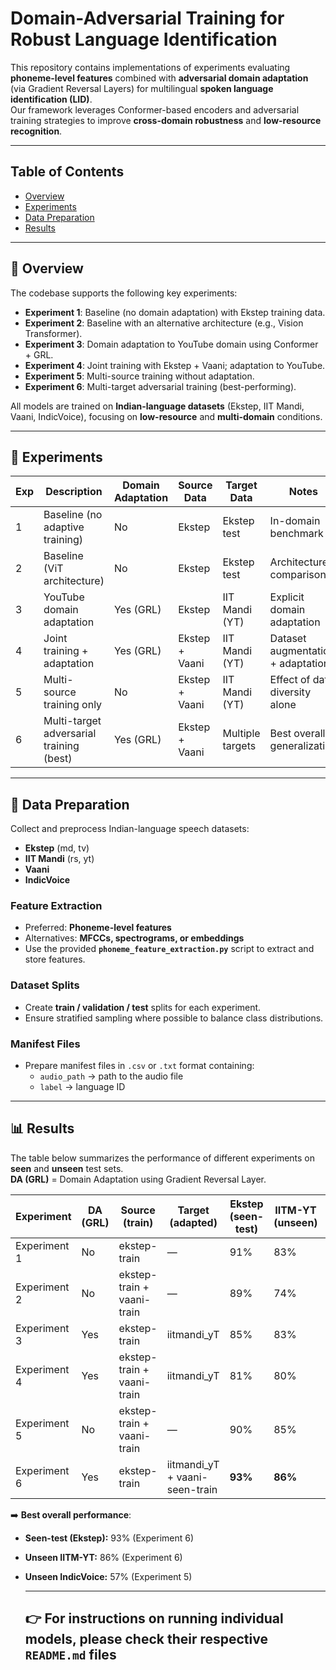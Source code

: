 # Domain-Adversarial Training for Robust Language Identification

This repository contains implementations of experiments evaluating **phoneme-level features** combined with **adversarial domain adaptation** (via Gradient Reversal Layers) for multilingual **spoken language identification (LID)**.  
Our framework leverages Conformer-based encoders and adversarial training strategies to improve **cross-domain robustness** and **low-resource recognition**.

---

## Table of Contents
- [Overview](#🔎-overview)  
- [Experiments](#🧪-experiments)  
- [Data Preparation](#📂-data-preparation)  
- [Results](#📊-results)  

---

## 🔎 Overview
The codebase supports the following key experiments:

- **Experiment 1**: Baseline (no domain adaptation) with Ekstep training data.  
- **Experiment 2**: Baseline with an alternative architecture (e.g., Vision Transformer).  
- **Experiment 3**: Domain adaptation to YouTube domain using Conformer + GRL.  
- **Experiment 4**: Joint training with Ekstep + Vaani; adaptation to YouTube.  
- **Experiment 5**: Multi-source training without adaptation.  
- **Experiment 6**: Multi-target adversarial training (best-performing).  

All models are trained on **Indian-language datasets** (Ekstep, IIT Mandi, Vaani, IndicVoice), focusing on **low-resource** and **multi-domain** conditions.

---

## 🧪 Experiments

| Exp | Description                                | Domain Adaptation | Source Data     | Target Data       | Notes                                   |
|-----|--------------------------------------------|-------------------|-----------------|------------------|-----------------------------------------|
| 1   | Baseline (no adaptive training)            | No                | Ekstep          | Ekstep test       | In-domain benchmark                     |
| 2   | Baseline (ViT architecture)                | No                | Ekstep          | Ekstep test       | Architecture comparison                 |
| 3   | YouTube domain adaptation                  | Yes (GRL)         | Ekstep          | IIT Mandi (YT)    | Explicit domain adaptation               |
| 4   | Joint training + adaptation                | Yes (GRL)         | Ekstep + Vaani  | IIT Mandi (YT)    | Dataset augmentation + adaptation        |
| 5   | Multi-source training only                 | No                | Ekstep + Vaani  | IIT Mandi (YT)    | Effect of data diversity alone           |
| 6   | Multi-target adversarial training (best)   | Yes (GRL)         | Ekstep + Vaani  | Multiple targets  | Best overall generalization              |

---

## 📂 Data Preparation

Collect and preprocess Indian-language speech datasets:

- **Ekstep** (md, tv)  
- **IIT Mandi** (rs, yt)  
- **Vaani**  
- **IndicVoice**

### Feature Extraction
- Preferred: **Phoneme-level features**  
- Alternatives: **MFCCs, spectrograms, or embeddings**  
- Use the provided **`phoneme_feature_extraction.py`** script to extract and store features.  

### Dataset Splits
- Create **train / validation / test** splits for each experiment.  
- Ensure stratified sampling where possible to balance class distributions.  

### Manifest Files
- Prepare manifest files in `.csv` or `.txt` format containing:  
  - `audio_path` → path to the audio file  
  - `label` → language ID  

---

## 📊 Results

The table below summarizes the performance of different experiments on **seen** and **unseen** test sets.  
**DA (GRL)** = Domain Adaptation using Gradient Reversal Layer.

| Experiment   | DA (GRL) | Source (train)              | Target (adapted)                | Ekstep (seen-test) | IITM-YT (unseen) | IndicVoice (unseen) |
|--------------|----------|-----------------------------|---------------------------------|--------------------|------------------|---------------------|
| Experiment 1 | No       | ekstep-train               | —                               | 91%                | 83%              | 49%                 |
| Experiment 2 | No       | ekstep-train + vaani-train | —                               | 89%                | 74%              | 44%                 |
| Experiment 3 | Yes      | ekstep-train               | iitmandi_yT                     | 85%                | 83%              | 47%                 |
| Experiment 4 | Yes      | ekstep-train + vaani-train | iitmandi_yT                     | 81%                | 80%              | 51%                 |
| Experiment 5 | No       | ekstep-train + vaani-train | —                               | 90%                | 85%              | **57%**             |
| Experiment 6 | Yes      | ekstep-train               | iitmandi_yT + vaani-seen-train  | **93%**            | **86%**          | 52%                 |

➡️ **Best overall performance**:  
- **Seen-test (Ekstep):** 93% (Experiment 6)  
- **Unseen IITM-YT:** 86% (Experiment 6)  
- **Unseen IndicVoice:** 57% (Experiment 5)

  ---

  ## 👉 For instructions on running **individual models**, please check their respective **`README.md`** files
